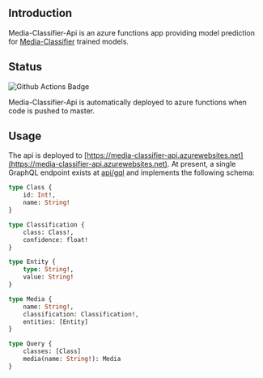 ## Introduction
Media-Classifier-Api is an azure functions app providing model prediction for [Media-Classifier](https://github.com/allanwright/media-classifier) trained models.

## Status
![Github Actions Badge](https://github.com/allanwright/media-classifier-api/workflows/azure%20functions/badge.svg)

Media-Classifier-Api is automatically deployed to azure functions when code is pushed to master.

## Usage
The api is deployed to [https://media-classifier-api.azurewebsites.net](https://media-classifier-api.azurewebsites.net). At present, a single GraphQL endpoint exists at [api/gql](https://media-classifier-api.azurewebsites.net) and implements the following schema:

```graphql
type Class {
    id: Int!,
    name: String!
}

type Classification {
    class: Class!,
    confidence: float!
}

type Entity {
    type: String!,
    value: String!
}

type Media {
    name: String!,
    classification: Classification!,
    entities: [Entity]
}

type Query {
    classes: [Class]
    media(name: String!): Media
}
```
